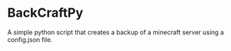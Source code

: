 # BackCraftPy
A simple python script that creates a backup of a minecraft server using a config.json file.
